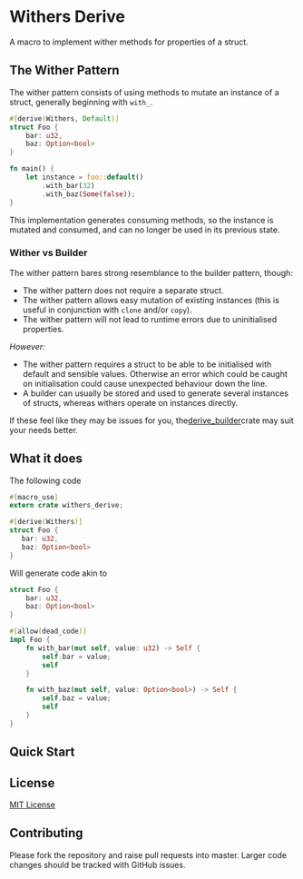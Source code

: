 # Withers Derive

A macro to implement wither methods for properties of a struct.

## The Wither Pattern
The wither pattern consists of using methods to mutate an instance of a struct, generally beginning with `with_`.

```rust
#[derive(Withers, Default)]
struct Foo {
    bar: u32,
    baz: Option<bool>
}

fn main() {
    let instance = foo::default()
        .with_bar(32)
        .with_baz(Some(false));
}
```

This implementation generates consuming methods, so the instance is mutated and consumed, and can no longer be used in its previous state.

### Wither vs Builder
The wither pattern bares strong resemblance to the builder pattern, though:

- The wither pattern does not require a separate struct.
- The wither pattern allows easy mutation of existing instances (this is useful in conjunction with `clone` and/or `copy`).
- The wither pattern will not lead to runtime errors due to uninitialised properties.

_However:_
- The wither pattern requires a struct to be able to be initialised with default and sensible values. Otherwise an error which could be caught on initialisation could cause unexpected behaviour down the line.
- A builder can usually be stored and used to generate several instances of structs, whereas withers operate on instances directly.

If these feel like they may be issues for you, the[derive_builder](https://docs.rs/derive_builder)crate may suit your needs better.

## What it does
The following code
 ```rust
#[macro_use]
extern crate withers_derive;

#[derive(Withers)]
struct Foo {
    bar: u32,
    baz: Option<bool>
}
```
Will generate code akin to
```rust
struct Foo {
    bar: u32,
    baz: Option<bool>
}

#[allow(dead_code)]
impl Foo {
    fn with_bar(mut self, value: u32) -> Self {
        self.bar = value;
        self
    }

    fn with_baz(mut self, value: Option<bool>) -> Self {
        self.baz = value;
        self
    }
}
```

## Quick Start

## License
[MIT License](LICENSE)

## Contributing
Please fork the repository and raise pull requests into master. Larger code changes should be tracked with GitHub issues.